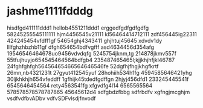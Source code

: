 # jashme1111fdddg
hisdfgd411111ddd1
hellob4551211ddd1
erggedfgdfgdfgdfg
58245255545111111
hjm4456545v21111
kl56464414712111
zdf456445ig22311
424245454vfdff1gf
54654ghj4343411
ghjhtuj45645 xdvdv1dy
lllfghzhbzhb11gf
dfgh654654bdfvgfff
asd4634456d354afg
19546546464678uo9456vdvdqfg
5245754jknm,tg
214878jkmv557f
55tfujhuyjo654545464564bdfgb4
235487465465l;kjjkhjhfjkl46787
24fghfghfgh56456465466564646546fe
52dgfhjfhgjkhgfkrtf
26mn,nb4321231t
27gyut412545yuf
28hohiih534h1fg
4594585646421yhg
30ljkhkhjh654vfeddff
1gfhijk45tdedfgdffgn
2hjyj456dfd1
233245445541f
6545646454564
rety4563541fg
xfgvdfg4l14
6565565564
578578578578787865
45645612d4
sdfgbdzfbbg
sdfrbdfv
xgfngjmcghjm
vsdfvdfbvADbv
vdfvSDFvlsdjfnvodf
